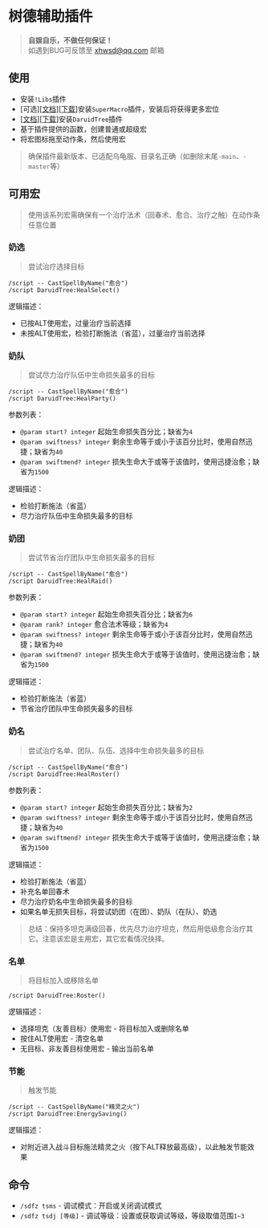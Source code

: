 # 树德辅助插件

> __自娱自乐，不做任何保证！__  
> 如遇到BUG可反馈至 xhwsd@qq.com 邮箱


## 使用
- 安装`!Libs`插件
- [可选][[文档](https://github.com/xhwsd/SuperMacro/)][[下载](https://ghgo.xyz/https://github.com/xhwsd/SuperMacro/archive/master.zip)]安装`SuperMacro`插件，安装后将获得更多宏位
- [[文档](https://github.com/xhwsd/DaruidTree/)][[下载](https://ghgo.xyz/https://github.com/xhwsd/DaruidTree/archive/master.zip)]安装`DaruidTree`插件
- 基于插件提供的函数，创建普通或超级宏
- 将宏图标拖至动作条，然后使用宏

> 确保插件最新版本、已适配乌龟服、目录名正确（如删除末尾`-main`、`-master`等）


## 可用宏

> 使用该系列宏需确保有一个治疗法术（回春术、愈合、治疗之触）在动作条任意位置


### 奶选

> 尝试治疗选择目标

```
/script -- CastSpellByName("愈合")
/script DaruidTree:HealSelect()
```

逻辑描述：
- 已按ALT使用宏，过量治疗当前选择
- 未按ALT使用宏，检验打断施法（省蓝），过量治疗当前选择


### 奶队

> 尝试尽力治疗队伍中生命损失最多的目标

```
/script -- CastSpellByName("愈合")
/script DaruidTree:HealParty()
```

参数列表：
- `@param start? integer` 起始生命损失百分比；缺省为`4`
- `@param swiftness? integer` 剩余生命等于或小于该百分比时，使用自然迅捷；缺省为`40`
- `@param swiftmend? integer` 损失生命大于或等于该值时，使用迅捷治愈；缺省为`1500`

逻辑描述：
- 检验打断施法（省蓝）
- 尽力治疗队伍中生命损失最多的目标


### 奶团

> 尝试节省治疗团队中生命损失最多的目标

```
/script -- CastSpellByName("愈合")
/script DaruidTree:HealRaid()
```

参数列表：
- `@param start? integer` 起始生命损失百分比；缺省为`6`
- `@param rank? integer` 愈合法术等级；缺省为`4`
- `@param swiftness? integer` 剩余生命等于或小于该百分比时，使用自然迅捷；缺省为`40`
- `@param swiftmend? integer` 损失生命大于或等于该值时，使用迅捷治愈；缺省为`1500`

逻辑描述：
- 检验打断施法（省蓝）
- 节省治疗团队中生命损失最多的目标


### 奶名

> 尝试治疗名单、团队、队伍、选择中生命损失最多的目标

```
/script -- CastSpellByName("愈合")
/script DaruidTree:HealRoster()
```

参数列表：
- `@param start? integer` 起始生命损失百分比；缺省为`2`
- `@param swiftness? integer` 剩余生命等于或小于该百分比时，使用自然迅捷；缺省为`40`
- `@param swiftmend? integer` 损失生命大于或等于该值时，使用迅捷治愈；缺省为`1500`

逻辑描述：
- 检验打断施法（省蓝）
- 补充名单回春术
- 尽力治疗奶名中生命损失最多的目标
- 如果名单无损失目标，将尝试奶团（在团）、奶队（在队）、奶选

> 总结：保持多坦克满级回春，优先尽力治疗坦克，然后用低级愈合治疗其它。注意该宏是主用宏，其它宏看情况抉择。


### 名单

> 将目标加入或移除名单

```
/script DaruidTree:Roster()
```

逻辑描述：
- 选择坦克（友善目标）使用宏 - 将目标加入或删除名单
- 按住ALT使用宏 - 清空名单
- 无目标、非友善目标使用宏 - 输出当前名单


### 节能

> 触发节能

```
/script -- CastSpellByName("精灵之火")
/script DaruidTree:EnergySaving()
```

逻辑描述：
- 对附近进入战斗目标施法精灵之火（按下ALT释放最高级），以此触发节能效果


## 命令
- `/sdfz tsms` - 调试模式：开启或关闭调试模式
- `/sdfz tsdj [等级]` - 调试等级：设置或获取调试等级，等级取值范围`1~3`
